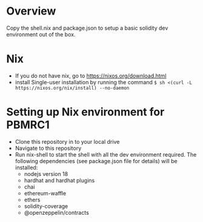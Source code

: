 # Overview
Copy the shell.nix and package.json to setup a basic solidity dev environment out of the box.

# Nix 

- If you do not have nix, go to https://nixos.org/download.html 
- install Single-user installation by running the command `$ sh <(curl -L https://nixos.org/nix/install) --no-daemon` 

# Setting up Nix environment for PBMRC1
- Clone this repository in to your local drive
- Navigate to this repository
- Run nix-shell to start the shell with all the dev environment required. The following dependencies (see package.json file for details) will be installed:
  - nodejs version 18
  - hardhat and hardhat plugins
  - chai
  - ethereum-waffle
  - ethers
  - solidity-coverage
  - @openzeppelin/contracts

